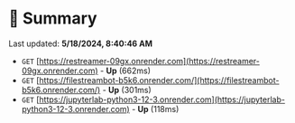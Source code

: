 # 📖 Summary
Last updated: **5/18/2024, 8:40:46 AM**

- `GET` [https://restreamer-09gx.onrender.com](https://restreamer-09gx.onrender.com) - **Up** (662ms)
- `GET` [https://filestreambot-b5k6.onrender.com/](https://filestreambot-b5k6.onrender.com/) - **Up** (301ms)
- `GET` [https://jupyterlab-python3-12-3.onrender.com](https://jupyterlab-python3-12-3.onrender.com) - **Up** (118ms)
